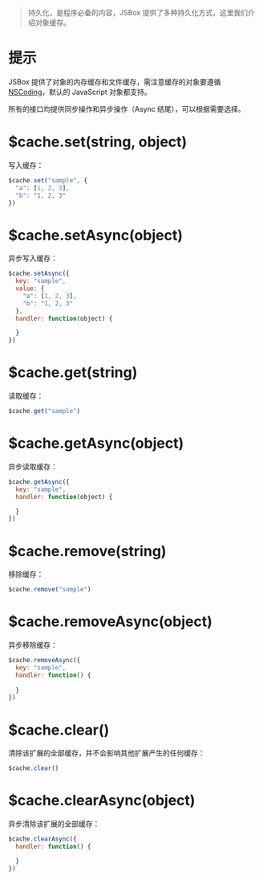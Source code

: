> 持久化，是程序必备的内容，JSBox 提供了多种持久化方式，这里我们介绍对象缓存。

# 提示

JSBox 提供了对象的内存缓存和文件缓存，需注意缓存的对象要遵循 [NSCoding](https://developer.apple.com/documentation/foundation/nscoding)，默认的 JavaScript 对象都支持。

所有的接口均提供同步操作和异步操作（Async 结尾），可以根据需要选择。

# $cache.set(string, object)

写入缓存：

```js
$cache.set("sample", {
  "a": [1, 2, 3],
  "b": "1, 2, 3"
})
```

# $cache.setAsync(object)

异步写入缓存：

```js
$cache.setAsync({
  key: "sample",
  value: {
    "a": [1, 2, 3],
    "b": "1, 2, 3"
  },
  handler: function(object) {

  }
})
```

# $cache.get(string)

读取缓存：

```js
$cache.get("sample")
```

# $cache.getAsync(object)

异步读取缓存：

```js
$cache.getAsync({
  key: "sample",
  handler: function(object) {

  }
})
```

# $cache.remove(string)

移除缓存：

```js
$cache.remove("sample")
```

# $cache.removeAsync(object)

异步移除缓存：

```js
$cache.removeAsync({
  key: "sample",
  handler: function() {
    
  }
})
```

# $cache.clear()

清除该扩展的全部缓存，并不会影响其他扩展产生的任何缓存：

```js
$cache.clear()
```

# $cache.clearAsync(object)

异步清除该扩展的全部缓存：

```js
$cache.clearAsync({
  handler: function() {

  }
})
```